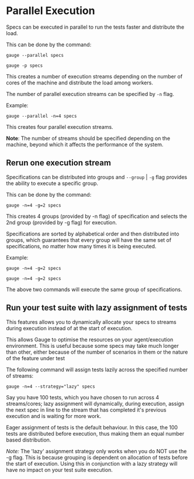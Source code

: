 # Parallel Execution
Specs can be executed in parallel to run the tests faster and distribute the load.

This can be done by the command:

````
gauge --parallel specs

gauge -p specs
````
This creates a number of execution streams depending on the number of cores of the machine and distribute the load among workers.

The number of parallel execution streams can be specified by `-n` flag.

Example:
````
gauge --parallel -n=4 specs
````
This creates four parallel execution streams.

**Note**:
The number of streams should be specified depending on the machine, beyond which it affects the performance of the system.

## Rerun one execution stream
Specifications can be distributed into groups and `--group` | `-g` flag provides the ability to execute a specific group.

This can be done by the command:

````
gauge -n=4 -g=2 specs

````
This creates 4 groups (provided by -n flag) of specification and selects the 2nd group (provided by -g flag) for execution.

Specifications are sorted by alphabetical order and then distributed into groups, which guarantees that every group will have the same set of specifications, no matter how many times it is being executed.

Example:
````
gauge -n=4 -g=2 specs

gauge -n=4 -g=2 specs
````
The above two commands will execute the same group of specifications.

## Run your test suite with lazy assignment of tests
This features allows you to dynamically allocate your specs to streams during execution instead of at the start of execution.

This allows Gauge to optimise the resources on your agent/execution environment. This is useful because some specs may take much longer than other, either because of the number of scenarios in them or the nature of the feature under test

The following command will assign tests lazily across the specified number of streams:

````
gauge -n=4 --strategy="lazy" specs
````
Say you have 100 tests, which you have chosen to run across 4 streams/cores; lazy assignment will dynamically, during execution, assign the next spec in line to the stream that has completed it's previous execution and is waiting for more work.

Eager assignment of tests is the default behaviour. In this case, the 100 tests are distributed before execution, thus making them an equal number based distribution.

*Note:* The 'lazy' assignment strategy only works when you do NOT use the -g flag. This is because grouping is dependent on allocation of tests before the start of execution. Using this in conjunction with a lazy strategy will have no impact on your test suite execution.

